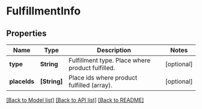 # FulfillmentInfo

## Properties
Name | Type | Description | Notes
------------ | ------------- | ------------- | -------------
**type** | **String** | Fulfillment type. Place where product fulfilled. | [optional] 
**placeIds** | **[String]** | Place ids where product fulfilled (array). | [optional] 

[[Back to Model list]](../README.md#documentation-for-models) [[Back to API list]](../README.md#documentation-for-api-endpoints) [[Back to README]](../README.md)


